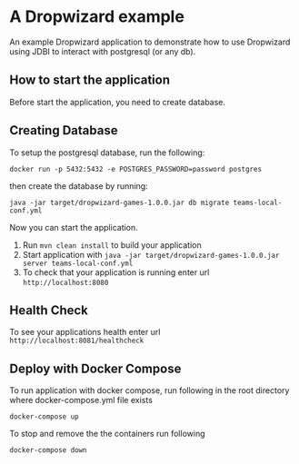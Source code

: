 # A Dropwizard example
An example Dropwizard application to demonstrate how to use Dropwizard using JDBI to interact with postgresql (or any db).

How to start the application
---
Before start the application, you need to create database.

Creating Database
-

To setup the postgresql database, run the following:

```docker run -p 5432:5432 -e POSTGRES_PASSWORD=password postgres```

then create the database by running:

```java -jar target/dropwizard-games-1.0.0.jar db migrate teams-local-conf.yml```

Now you can start the application.

1. Run `mvn clean install` to build your application
1. Start application with `java -jar target/dropwizard-games-1.0.0.jar server teams-local-conf.yml`
1. To check that your application is running enter url `http://localhost:8080`

Health Check
---

To see your applications health enter url `http://localhost:8081/healthcheck`

Deploy with Docker Compose
---
To run application with docker compose, run following in the root directory where docker-compose.yml file exists

`docker-compose up`

To stop and remove the the containers run following

`docker-compose down` 